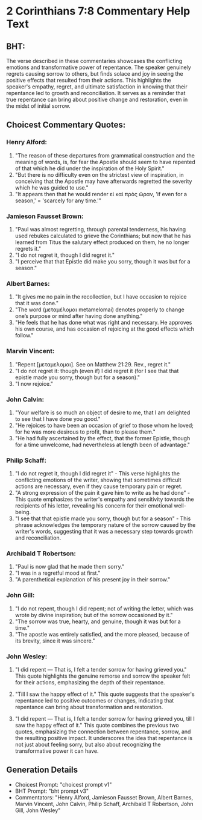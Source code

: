 # 2 Corinthians 7:8 Commentary Help Text

## BHT:
The verse described in these commentaries showcases the conflicting emotions and transformative power of repentance. The speaker genuinely regrets causing sorrow to others, but finds solace and joy in seeing the positive effects that resulted from their actions. This highlights the speaker's empathy, regret, and ultimate satisfaction in knowing that their repentance led to growth and reconciliation. It serves as a reminder that true repentance can bring about positive change and restoration, even in the midst of initial sorrow.

## Choicest Commentary Quotes:
### Henry Alford:
1. "The reason of these departures from grammatical construction and the meaning of words, is, for fear the Apostle should seem to have repented of that which he did under the inspiration of the Holy Spirit."
2. "But there is no difficulty even on the strictest view of inspiration, in conceiving that the Apostle may have afterwards regretted the severity which he was guided to use."
3. "It appears then that he would render εἰ καὶ πρὸς ὥραν, 'if even for a season,' = 'scarcely for any time.'"

### Jamieson Fausset Brown:
1. "Paul was almost regretting, through parental tenderness, his having used rebukes calculated to grieve the Corinthians; but now that he has learned from Titus the salutary effect produced on them, he no longer regrets it."
2. "I do not regret it, though I did regret it."
3. "I perceive that that Epistle did make you sorry, though it was but for a season."

### Albert Barnes:
1. "It gives me no pain in the recollection, but I have occasion to rejoice that it was done."
2. "The word (μεταμέλομαι metamelomai) denotes properly to change one’s purpose or mind after having done anything."
3. "He feels that he has done what was right and necessary. He approves his own course, and has occasion of rejoicing at the good effects which follow."

### Marvin Vincent:
1. "Repent [μεταμελομαι]. See on Matthew 21:29. Rev., regret it."
2. "I do not regret it: though (even if) I did regret it (for I see that that epistle made you sorry, though but for a season)."
3. "I now rejoice."

### John Calvin:
1. "Your welfare is so much an object of desire to me, that I am delighted to see that I have done you good."
2. "He rejoices to have been an occasion of grief to those whom he loved; for he was more desirous to profit, than to please them."
3. "He had fully ascertained by the effect, that the former Epistle, though for a time unwelcome, had nevertheless at length been of advantage."

### Philip Schaff:
1. "I do not regret it, though I did regret it" - This verse highlights the conflicting emotions of the writer, showing that sometimes difficult actions are necessary, even if they cause temporary pain or regret.
2. "A strong expression of the pain it gave him to write as he had done" - This quote emphasizes the writer's empathy and sensitivity towards the recipients of his letter, revealing his concern for their emotional well-being.
3. "I see that that epistle made you sorry, though but for a season" - This phrase acknowledges the temporary nature of the sorrow caused by the writer's words, suggesting that it was a necessary step towards growth and reconciliation.

### Archibald T Robertson:
1. "Paul is now glad that he made them sorry."
2. "I was in a regretful mood at first."
3. "A parenthetical explanation of his present joy in their sorrow."

### John Gill:
1. "I do not repent, though I did repent; not of writing the letter, which was wrote by divine inspiration; but of the sorrow occasioned by it." 
2. "The sorrow was true, hearty, and genuine, though it was but for a time."
3. "The apostle was entirely satisfied, and the more pleased, because of its brevity, since it was sincere."

### John Wesley:
1. "I did repent — That is, I felt a tender sorrow for having grieved you." This quote highlights the genuine remorse and sorrow the speaker felt for their actions, emphasizing the depth of their repentance.

2. "Till I saw the happy effect of it." This quote suggests that the speaker's repentance led to positive outcomes or changes, indicating that repentance can bring about transformation and restoration.

3. "I did repent — That is, I felt a tender sorrow for having grieved you, till I saw the happy effect of it." This quote combines the previous two quotes, emphasizing the connection between repentance, sorrow, and the resulting positive impact. It underscores the idea that repentance is not just about feeling sorry, but also about recognizing the transformative power it can have.


## Generation Details
- Choicest Prompt: "choicest prompt v1"
- BHT Prompt: "bht prompt v3"
- Commentators: "Henry Alford, Jamieson Fausset Brown, Albert Barnes, Marvin Vincent, John Calvin, Philip Schaff, Archibald T Robertson, John Gill, John Wesley"
